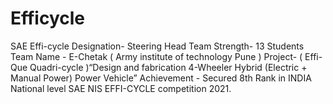 # Efficycle
SAE Effi-cycle
Designation- Steering Head
Team Strength- 13 Students
Team Name - E-Chetak ( Army institute of technology Pune )
Project- ( Effi-Que Quadri-cycle )“Design and fabrication 4-Wheeler Hybrid (Electric + Manual Power) 
               Power Vehicle”
Achievement - Secured 8th Rank in INDIA National level SAE NIS EFFI-CYCLE competition 2021.
